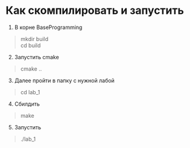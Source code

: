 # Как скомпилировать и запустить

1) В корне BaseProgramming 
> mkdir build  
> cd build
2) Запустить cmake
> cmake ..
3) Далее пройти в папку с нужной лабой 
> cd lab_1
4) Сбилдить
> make
5) Запустить
> ./lab_1